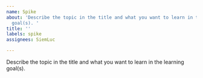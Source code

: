 ```yaml
---
name: Spike
about: 'Describe the topic in the title and what you want to learn in the learning
  goal(s). '
title: ''
labels: spike
assignees: SiemLuc

---
```


Describe the topic in the title and what you want to learn in the learning goal(s).
